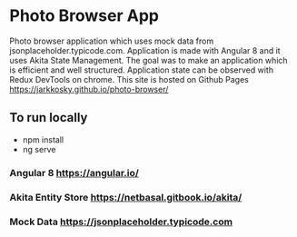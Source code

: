 # Photo Browser App

Photo browser application which uses mock data from jsonplaceholder.typicode.com. Application is made with Angular 8 and it uses Akita State Management. The goal was to make an application which is efficient and well structured. Application state can be observed with Redux DevTools on chrome. This site is hosted on Github Pages https://jarkkosky.github.io/photo-browser/

## To run locally

- npm install
- ng serve

### Angular 8 https://angular.io/

### Akita Entity Store https://netbasal.gitbook.io/akita/

### Mock Data https://jsonplaceholder.typicode.com
